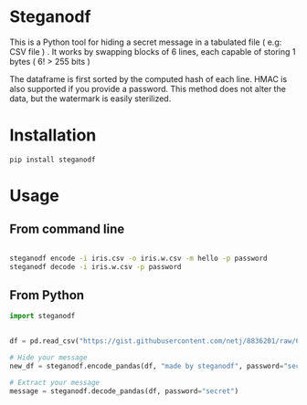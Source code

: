
# Steganodf 

This is a Python tool for hiding a secret message in a tabulated file ( e.g: CSV file ) .
It works by swapping blocks of 6 lines, each capable of storing 1 bytes ( 6! > 255 bits ) 

The dataframe is first sorted by the computed hash of each line. HMAC is also supported if you provide a password.
This method does not alter the data, but the watermark is easily sterilized.


# Installation 

```
pip install steganodf
```

# Usage 

## From command line 
```bash 

steganodf encode -i iris.csv -o iris.w.csv -m hello -p password
steganodf decode -i iris.w.csv -p password

```

## From Python

```python
import steganodf 

 
df = pd.read_csv("https://gist.githubusercontent.com/netj/8836201/raw/6f9306ad21398ea43cba4f7d537619d0e07d5ae3/iris.csv")

# Hide your message 
new_df = steganodf.encode_pandas(df, "made by steganodf", password="secret")

# Extract your message 
message = steganodf.decode_pandas(df, password="secret")

```
